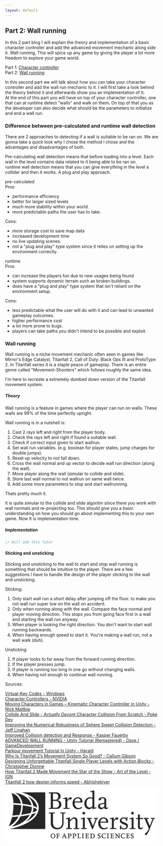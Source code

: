 ```yaml
---
layout: default
---
```


## Part 2: Wall running

In this 2 part blog I will explain the theory and implementation of a basic character controller and add the advanced movement mechanic along side it. Wall running, This will spice up any game by giving the player a lot more freedom to explore your game world.

Part 1: [Character controller](./wall-running-technical-breakdown-part-1.html) \
Part 2: [Wall running](./wall-running-technical-breakdown-part-2.html)

In this second part we will talk about how you can take your character controller and add the wall run mechanic to it. I will first take a look behind the theory behind it and afterwards show you an implementation of it.\
At the end of this part you will have on top of your character controller, one that can at runtime detect "walls" and walk on them.
On top of that you as the developer can also decide what should be the parameters to initialize and end a wall run.

### Difference between pre-calculated and runtime wall detection

There are 2 approaches to detecting if a wall is suitable to be ran on. We are gonna take a quick look why I chose the method I chose and the advantages and disadvantages of both.

Pre-calculating wall detection means that before loading into a level. Each wall in the level contains data related to it being able to be ran on.  
runtime wall detection means that you can give everything in the level a collider and then it works. A plug and play approach.

pre-calculated\
Pros:
* performance efficiency
* better for larger sized levels
* much more stability within your world.
* more predictable paths the user has to take.

Cons:
* more storage cost to save map data
* increased development time
* no live updating scenes.
* not a "plug and play" type system since it relies on setting up the environment correctly.

runtime\
Pros:
* can increase the players fun due to new usages being found
* system supports dynamic terrain such as broken buildings.
* does have a "plug and play" type system that isn't reliant on the environment setup.

Cons:
* less predictable what the user will do with it and can lead to unwanted gameplay outcomes.
* higher performance cost
* a lot more prone to bugs.
* players can take paths you didn't intend to be possible and exploit.

### Wall running

Wall running is a niche movement mechanic often seen in games like Mirror's Edge Catalyst, Titanfall 2, Call of Duty: Black Ops III and ProtoType 2.
In Titanfall series it is a staple peace of gameplay. There is an entire genre called "Movement-Shooters" which follows roughly the same idea.

I'm here to recreate a extremely dumbed down version of the Titanfall movement system.

##### Theory

Wall running is a feature in games where the player can run on walls.
These walls are 99% of the time perfectly upright.

Wall running is in a nutshell is:
1. Cast 2 rays left and right from the player body.
2. Check the rays left and right if found a suitable wall.
3. Check if correct input given to start wallrun.
4. Set wall run variables. (e.g. boolean for player states, jump charges for double jumps).
5. Reset up velocity to not fall down.
6. Cross the wall normal and up vector to decide wall run direction (along the wall).
7. Move player along the wall (simular to collide and slide).
7. Store last wall normal to not wallrun on same wall twice.
8. Add some more parameters to stop and start wallrunning.

Thats pretty much it.

It is quite simular to the collide and slide algoritm since there you work with wall normals and re-projecting too.
This should give you a basic understanding on how you should go about implementing this to your own game.
Now It is implementation time.

##### Implementation

```c++
// Will add this later
```

#### Sticking and unsticking

Sticking and unsticking to the wall to start and stop wall running is something that should be intuitive to the player.
There are a few suggestions I have to handle the design of the player sticking to the wall and unsticking.

Sticking:
1. Only start wall run a short delay after jumping off the floor. to make you not wall run super low on the wall on accident.
2. Only when running along with the wall. Compare the face normal and player moving direction. This stops you from going face first in a wall and starting the wall run anyway.
3. When player is looking the right direction. You don't want to start wall running backwards.
4. When having enough speed to start it. You're making a wall run, not a wall walk (duh).

Unsticking
1. If player looks to far away from the forward running direction.
2. If the player presses jump.
3. If player is running too long in one go without changing walls.
4. When having not enough to continue wall running.

Sources:

[Virtual-Key Codes - Windows](https://learn.microsoft.com/en-us/windows/win32/inputdev/virtual-key-codes)\
[Character Controllers - NVIDIA](https://docs.nvidia.com/gameworks/content/gameworkslibrary/physx/guide/Manual/CharacterControllers.html)\
[Moving Characters in Games – Kinematic Character Controller in Unity - Nick Maltbie](https://youtu.be/s-99Z_W8bcQ?si=ylJKyuFEmlmsqH07)\
[Collide And Slide - *Actually Decent* Character Collision From Scratch - Poke Dev](https://youtu.be/YR6Q7dUz2uk?si=HxrokkEFIoWsMxGK)\
[Improving the Numerical Robustness of Sphere Swept Collision Detection - Jeff Linahan](https://arxiv.org/pdf/1211.0059)\
[Improved Collision detection and Response - Kasper Fauerby](http://www.peroxide.dk/papers/collision/collision.pdf)\
[ADVANCED WALL RUNNING - Unity Tutorial (Remastered) - Dave / GameDevelopment](https://youtu.be/gNt9wBOrQO4?si=yqR1M8BOmWqbvtyn)\
[Parkour movement Tutorial In Unity  - Harald](https://youtu.be/XM3MNMmHTxs?si=mX8WsBSkYStbtoAb)\
[Why Is Titanfall 2’s Movement System So Good? - Callum Gibson](https://claritypotion.com/2022/07/11/titanfall-movement-system-so-good/)\
[Designing Unforgettable Titanfall Single Player Levels with Action Blocks - Christopher Dionne](https://www.gdcvault.com/play/1025105/Designing-Unforgettable-Titanfall-Single-Player)\
[How Titanfall 2 Made Movement the Star of the Show - Art of the Level - IGN](https://youtu.be/jajgleIR9tI?si=IzHN2Yixv5PZF8n0)\
[Titanfall 2 how design informs speed - Abhishekiyer](https://medium.com/@abhishekiyer_25378/titanfall-2-how-design-informs-speed-f14998d7f470)

![Buas_Logo](./assets/images/Logo_BUas_Black.png)